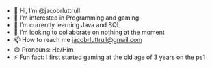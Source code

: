 - 👋 Hi, I’m @jacobrluttrull
- 👀 I’m interested in Programming and gaming
- 🌱 I’m currently learning Java and SQL
- 💞️ I’m looking to collaborate on nothing at the moment 
- 📫 How to reach me jacobrluttrull@gmail.com
- 😄 Pronouns: He/Him
- ⚡ Fun fact: I first started gaming at the old age of 3 years on the ps1

<!---
jacobrluttrull/jacobrluttrull is a ✨ special ✨ repository because its `README.md` (this file) appears on your GitHub profile.
You can click the Preview link to take a look at your changes.
--->
